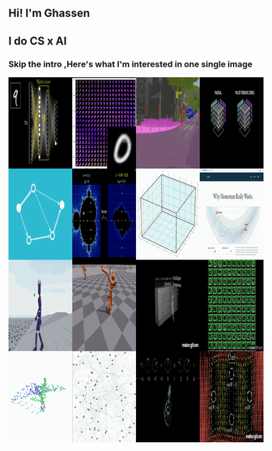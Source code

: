 ## Hi! I'm Ghassen
## I do CS x AI
### Skip the intro ,Here's what I'm interested in one single image

<img src="frame.png" width="1080" height="720" alt="My Interests">
